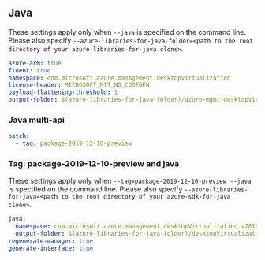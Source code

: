 ## Java

These settings apply only when `--java` is specified on the command line.
Please also specify `--azure-libraries-for-java-folder=<path to the root directory of your azure-libraries-for-java clone>`.

``` yaml $(java)
azure-arm: true
fluent: true
namespace: com.microsoft.azure.management.desktopVirtualization
license-header: MICROSOFT_MIT_NO_CODEGEN
payload-flattening-threshold: 1
output-folder: $(azure-libraries-for-java-folder)/azure-mgmt-desktopVirtualization
```

### Java multi-api

``` yaml $(java) && $(multiapi)
batch:
  - tag: package-2019-12-10-preview
```

### Tag: package-2019-12-10-preview and java

These settings apply only when `--tag=package-2019-12-10-preview --java` is specified on the command line.
Please also specify `--azure-libraries-for-java=<path to the root directory of your azure-sdk-for-java clone>`.

``` yaml $(tag) == 'package-2019-12-10-preview' && $(java) && $(multiapi)
java:
  namespace: com.microsoft.azure.management.desktopVirtualization.v2019_01_23_preview
  output-folder: $(azure-libraries-for-java-folder)/desktopVirtualization/resource-manager/v2019_01_23_preview
regenerate-manager: true
generate-interface: true
```
